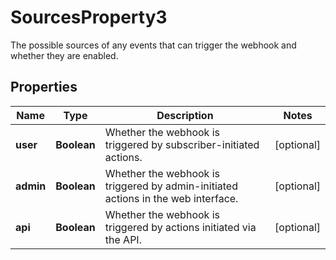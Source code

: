 

# SourcesProperty3

The possible sources of any events that can trigger the webhook and whether they are enabled.

## Properties

| Name | Type | Description | Notes |
|------------ | ------------- | ------------- | -------------|
|**user** | **Boolean** | Whether the webhook is triggered by subscriber-initiated actions. |  [optional] |
|**admin** | **Boolean** | Whether the webhook is triggered by admin-initiated actions in the web interface. |  [optional] |
|**api** | **Boolean** | Whether the webhook is triggered by actions initiated via the API. |  [optional] |



